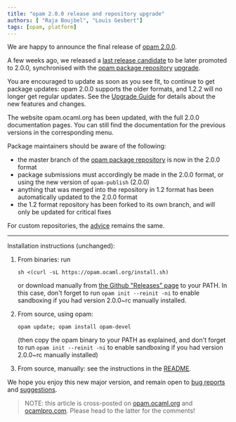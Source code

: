 ```yaml
---
title: "opam 2.0.0 release and repository upgrade"
authors: [ "Raja Boujbel", "Louis Gesbert"]
tags: [opam, platform]
---
```


We are happy to announce the final release of [opam 2.0.0](https://github.com/ocaml/opam/releases/tag/2.0.0).

A few weeks ago, we released a [last release candidate](https://opam.ocaml.org/blog/opam-2-0-0-rc4) to be later promoted to 2.0.0, synchronised with the [opam package repository](https://github.com/ocaml/opam-repository) [upgrade](https://opam.ocaml.org/blog/opam-2-0-0-repo-upgrade-roadmap/).

You are encouraged to update as soon as you see fit, to continue to get package updates: opam 2.0.0 supports the older formats, and 1.2.2 will no longer get regular updates. See the [Upgrade Guide](https://opam.ocaml.org/doc/Upgrade_guide.html) for details about the new features and changes.

The website opam.ocaml.org has been updated, with the full 2.0.0 documentation pages. You can still find the documentation for the previous versions in the corresponding menu.

Package maintainers should be aware of the following:
- the master branch of the [opam package repository](https://github.com/ocaml/opam-repository) is now in the 2.0.0 format
- package submissions must accordingly be made in the 2.0.0 format, or using the new version of `opam-publish` (2.0.0)
- anything that was merged into the repository in 1.2 format has been automatically updated to the 2.0.0 format
- the 1.2 format repository has been forked to its own branch, and will only be updated for critical fixes

For custom repositories, the [advice](https://opam.ocaml.org/blog/opam-2-0-0-repo-upgrade-roadmap/#Advice-for-custom-repository-maintainers) remains the same.

---

Installation instructions (unchanged):

1. From binaries: run

    ```
    sh <(curl -sL https://opam.ocaml.org/install.sh)
    ```

    or download manually from [the Github "Releases" page](https://github.com/ocaml/opam/releases/tag/2.0.0) to your PATH. In this case, don't forget to run `opam init --reinit -ni` to enable sandboxing if you had version 2.0.0~rc manually installed.

2. From source, using opam:

    ```
    opam update; opam install opam-devel
    ```

   (then copy the opam binary to your PATH as explained, and don't forget to run `opam init --reinit -ni` to enable sandboxing if you had version 2.0.0~rc manually installed)

3. From source, manually: see the instructions in the [README](https://github.com/ocaml/opam/tree/2.0.0-rc4#compiling-this-repo).

We hope you enjoy this new major version, and remain open to [bug reports](https://github.com/ocaml/opam/issues) and [suggestions](https://github.com/ocaml/opam/issues).

> NOTE: this article is cross-posted on [opam.ocaml.org](https://opam.ocaml.org/blog/) and [ocamlpro.com](http://www.ocamlpro.com/category/blog/). Please head to the latter for the comments!
